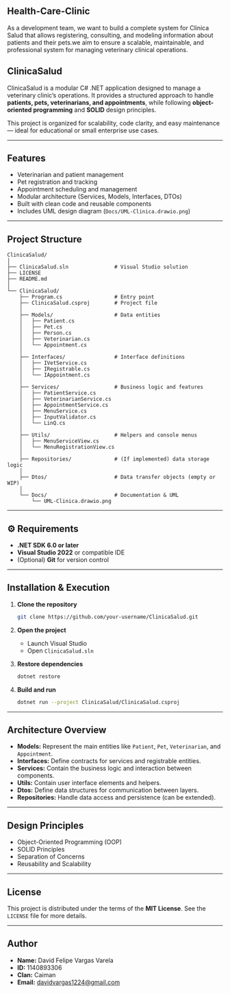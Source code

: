 ## Health-Care-Clinic
As a development team, we want to build a complete system for Clinica Salud that allows registering, consulting, and modeling information about patients and their pets.we aim to ensure a scalable, maintainable, and professional system for managing veterinary clinical operations.

## ClinicaSalud

ClinicaSalud is a modular C# .NET application designed to manage a veterinary clinic’s operations. 
It provides a structured approach to handle **patients, pets, veterinarians, and appointments**, while following **object-oriented programming** and **SOLID** design principles. 

This project is organized for scalability, code clarity, and easy maintenance — ideal for educational or small enterprise use cases.

---

## Features

- Veterinarian and patient management 
- Pet registration and tracking 
- Appointment scheduling and management 
- Modular architecture (Services, Models, Interfaces, DTOs) 
- Built with clean code and reusable components 
- Includes UML design diagram (`Docs/UML-Clinica.drawio.png`)

---

## Project Structure

```
ClinicaSalud/
│
├── ClinicaSalud.sln               # Visual Studio solution
├── LICENSE
├── README.md
│
└── ClinicaSalud/
    ├── Program.cs                 # Entry point
    ├── ClinicaSalud.csproj        # Project file
    │
    ├── Models/                    # Data entities
    │   ├── Patient.cs
    │   ├── Pet.cs
    │   ├── Person.cs
    │   ├── Veterinarian.cs
    │   └── Appointment.cs
    │
    ├── Interfaces/                # Interface definitions
    │   ├── IVetService.cs
    │   ├── IRegistrable.cs
    │   └── IAppointment.cs
    │
    ├── Services/                  # Business logic and features
    │   ├── PatientService.cs
    │   ├── VeterinarianService.cs
    │   ├── AppointmentService.cs
    │   ├── MenuService.cs
    │   ├── InputValidator.cs
    │   └── LinQ.cs
    │
    ├── Utils/                     # Helpers and console menus
    │   ├── MenuServiceView.cs
    │   └── MenuRegistrationView.cs
    │
    ├── Repositories/              # (If implemented) data storage logic
    │
    ├── Dtos/                      # Data transfer objects (empty or WIP)
    │
    └── Docs/                      # Documentation & UML
        └── UML-Clinica.drawio.png
```

---

## ⚙️ Requirements

- **.NET SDK 6.0 or later** 
- **Visual Studio 2022** or compatible IDE 
- (Optional) **Git** for version control 

---

## Installation & Execution

1. **Clone the repository**
   ```bash
   git clone https://github.com/your-username/ClinicaSalud.git
   ```

2. **Open the project**
   - Launch Visual Studio
   - Open `ClinicaSalud.sln`

3. **Restore dependencies**
   ```bash
   dotnet restore
   ```

4. **Build and run**
   ```bash
   dotnet run --project ClinicaSalud/ClinicaSalud.csproj
   ```

---

## Architecture Overview

- **Models:** Represent the main entities like `Patient`, `Pet`, `Veterinarian`, and `Appointment`. 
- **Interfaces:** Define contracts for services and registrable entities. 
- **Services:** Contain the business logic and interaction between components. 
- **Utils:** Contain user interface elements and helpers. 
- **Dtos:** Define data structures for communication between layers. 
- **Repositories:** Handle data access and persistence (can be extended). 

---

## Design Principles

- Object-Oriented Programming (OOP) 
- SOLID Principles 
- Separation of Concerns 
- Reusability and Scalability 

---

## License

This project is distributed under the terms of the **MIT License**. 
See the `LICENSE` file for more details.

---

## Author

* **Name:** David Felipe Vargas Varela
* **ID:** 1140893306
* **Clan:** Caiman
* **Email:** davidvargas1224@gmail.com
